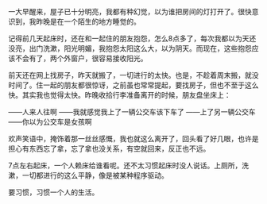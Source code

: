 一大早醒来，屋子已十分明亮，我都有种幻觉，以为谁把房间的灯打开了。很快意识到，我昨晚是在一个陌生的地方睡觉的。

记得前几天起床时，还在和一起住的朋友抱怨，怎么8点多了，每次我都以为天还没亮，出门洗漱，阳光明媚，我抱怨太阳这么大，以为阴天。而现在，这些抱怨应该不会有了，两个外窗户，很容易接收阳光。

前天还在网上找房子，昨天就搬了，一切进行的太快。也是，不趁着周末搬，就没时间了。住一起的朋友都很惊讶，之前虽也常常提起，要找房子，但也不至于这么快。其实我也觉得太快。昨晚收拾行李准备离开的时候，朋友盘坐床上：

——人来人往啊
——我就感觉我上了一辆公交车该下车了
——上了另一辆公交车
——你以为公交车是女孩啊

欢声笑语中，掩饰着那一丝丝感慨，我也就这么离开了，回头看了好几眼，也许是担心有东西忘了拿，忘了拿也没关系，有空就回来，反正也不远。

7点左右起床，一个人赖床给谁看呢。还不太习惯起床时没人说话。上厕所，洗漱，一切都进行的这么平静，像是被某种程序驱动。

要习惯，习惯一个人的生活。